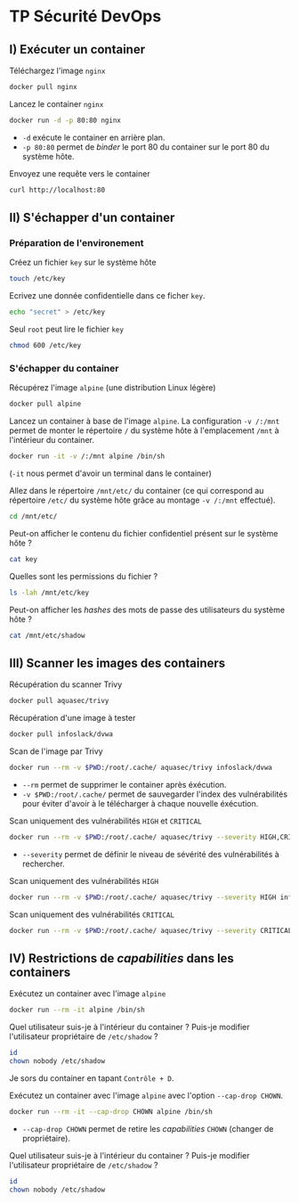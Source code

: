 # TP Sécurité DevOps

## I) Exécuter un container

Téléchargez l'image `nginx`

```bash
docker pull nginx
```

Lancez le container `nginx`

```bash
docker run -d -p 80:80 nginx

```

* `-d` exécute le container en arrière plan.
* `-p 80:80` permet de _binder_ le port 80 du container sur le port 80 du système hôte.

Envoyez une requête vers le container

```bash
curl http://localhost:80
```

## II) S'échapper d'un container

### Préparation de l'environement

Créez un fichier `key` sur le système hôte

```bash
touch /etc/key
```

Ecrivez une donnée confidentielle dans ce ficher `key`.

```bash
echo "secret" > /etc/key
```

Seul `root` peut lire le fichier `key`

```bash
chmod 600 /etc/key
```

### S'échapper du container

Récupérez l'image `alpine` (une distribution Linux légère)

```bash
docker pull alpine
```

Lancez un container à base de l'image `alpine`. La configuration `-v /:/mnt` permet de monter le répertoire `/` du système hôte à l'emplacement `/mnt` à l'intérieur du container.

```bash
docker run -it -v /:/mnt alpine /bin/sh
```

(`-it` nous permet d'avoir un terminal dans le container)

Allez dans le répertoire `/mnt/etc/` du container (ce qui correspond au répertoire `/etc/` du système hôte grâce au montage `-v /:/mnt` effectué).

```bash
cd /mnt/etc/
```

Peut-on afficher le contenu du fichier confidentiel présent sur le système hôte ?

```bash
cat key
```

Quelles sont les permissions du fichier ?

```bash
ls -lah /mnt/etc/key
```

Peut-on afficher les _hashes_ des mots de passe des utilisateurs du système hôte ?

```bash
cat /mnt/etc/shadow
```

## III) Scanner les images des containers

Récupération du scanner Trivy

```bash
docker pull aquasec/trivy
```

Récupération d'une image à tester

```bash
docker pull infoslack/dvwa
```

Scan de l'image par Trivy

```bash
docker run --rm -v $PWD:/root/.cache/ aquasec/trivy infoslack/dvwa
```

* `--rm` permet de supprimer le container après éxécution.
* `-v $PWD:/root/.cache/` permet de sauvegarder l'index des vulnérabilités pour éviter d'avoir à le télécharger à chaque nouvelle éxécution.

Scan uniquement des vulnérabilités `HIGH` et `CRITICAL`

```bash
docker run --rm -v $PWD:/root/.cache/ aquasec/trivy --severity HIGH,CRITICAL infoslack/dvwa
```

* `--severity` permet de définir le niveau de sévérité des vulnérabilités à rechercher.

Scan uniquement des vulnérabilités `HIGH`

```bash
docker run --rm -v $PWD:/root/.cache/ aquasec/trivy --severity HIGH infoslack/dvwa
```

Scan uniquement des vulnérabilités `CRITICAL`

```bash
docker run --rm -v $PWD:/root/.cache/ aquasec/trivy --severity CRITICAL infoslack/dvwa
```

## IV) Restrictions de _capabilities_ dans les containers

Exécutez un container avec l'image `alpine`

```bash
docker run --rm -it alpine /bin/sh
```

Quel utilisateur suis-je à l'intérieur du container ?
Puis-je modifier l'utilisateur propriétaire de `/etc/shadow` ?

```bash
id
chown nobody /etc/shadow
```

Je sors du container en tapant `Contrôle + D`.

Exécutez un container avec l'image `alpine` avec l'option `--cap-drop CHOWN`.

```bash
docker run --rm -it --cap-drop CHOWN alpine /bin/sh
```

* `--cap-drop CHOWN` permet de retire les _capabilities_ `CHOWN` (changer de propriétaire).

Quel utilisateur suis-je à l'intérieur du container ?
Puis-je modifier l'utilisateur propriétaire de `/etc/shadow` ?

```bash
id
chown nobody /etc/shadow
```
